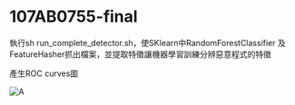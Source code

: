 # 107AB0755-final

執行sh run_complete_detector.sh，使SKlearn中RandomForestClassifier 及 FeatureHasher抓出檔案，並提取特徵讓機器學習訓練分辨惡意程式的特徵

產生ROC curves圖

![A](hhttps://github.com/Mihun7111/107AB0755-final/blob/main/107AB0755.png)
